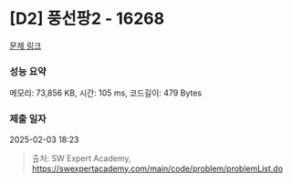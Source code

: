 # [D2] 풍선팡2 - 16268 

[문제 링크](https://swexpertacademy.com/main/code/problem/problemDetail.do?contestProbId=AYYlGU56XOkDFARc) 

### 성능 요약

메모리: 73,856 KB, 시간: 105 ms, 코드길이: 479 Bytes

### 제출 일자

2025-02-03 18:23



> 출처: SW Expert Academy, https://swexpertacademy.com/main/code/problem/problemList.do